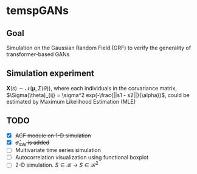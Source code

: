 # temspGANs

## Goal
Simulation on the Gaussian Random Field (GRF) to verify the generality of transformer-based GANs

## Simulation experiment 
$\mathbf{X}(s) \sim \mathcal{N}(\boldsymbol{\mu}, \Sigma(\theta))$, 
where each individuals in the corvariance matrix, $\Sigma(\theta)_{ij} = \sigma^2 exp(-\frac{||s1 - s2||}{\alpha})$,
could be estimated by Maximum Likelihood Estimation (MLE)

## TODO

  - [x] ~~ACF module on 1-D simulation~~
  - [x] ~~$\hat{\sigma}_{mle}$ is added~~
  - [ ] Multivariate time series simulation
  - [ ] Autocorrelation visualization using functional boxplot
  - [ ] 2-D simulation. $S \in \mathcal{R}$ -> $S \in \mathcal{R}^2$
